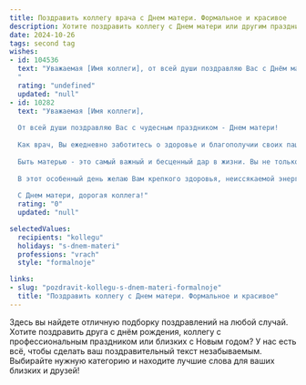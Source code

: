 ```yaml
---
title: Поздравить коллегу врача с Днем матери. Формальное и красивое
description: Хотите поздравить коллегу с Днем матери или другим праздником? Наш ИИ создаст незабываемое поздравление, а вы обязательно выделитесь среди других.  
date: 2024-10-26
tags: second tag
wishes:
- id: 104536
  text: "Уважаемая [Имя коллеги], от всей души поздравляю Вас с Днём матери!  Желаю Вам крепкого здоровья, неиссякаемой энергии, семейного благополучия и  радости от общения с Вашими близкими. Пусть Ваша забота и любовь всегда окружают Вас и Ваших детей.  Искренне восхищаюсь Вашим профессионализмом и самоотверженностью, которые Вы проявляете как врач.  С праздником!
  "
  rating: "undefined"
  updated: "null"
- id: 10282
  text: "Уважаемая [Имя коллеги],
  
  От всей души поздравляю Вас с чудесным праздником - Днем матери!
  
  Как врач, Вы ежедневно заботитесь о здоровье и благополучии своих пациентов. Ваше сострадание, профессионализм и самоотверженность вдохновляют всех нас. Но сегодня мы хотим выразить особую признательность Вашей роли матери.
  
  Быть матерью - это самый важный и бесценный дар в жизни. Вы не только дарите безграничную любовь и заботу своим детям, но и являетесь для них примером силы, мудрости и доброты. Ваше влияние на их жизнь невозможно переоценить.
  
  В этот особенный день желаю Вам крепкого здоровья, неиссякаемой энергии и бесконечного счастья. Пусть Ваши дети станут Вашей гордостью и опорой, а их любовь и тепло согревает Вас каждый день.
  
  С Днем матери, дорогая коллега!"
  rating: "0"
  updated: "null"

selectedValues:
  recipients: "kollegu"
  holidays: "s-dnem-materi"
  professions: "vrach"
  style: "formalnoje"

links:
- slug: "pozdravit-kollegu-s-dnem-materi-formalnoje"
  title: "Поздравить коллегу с Днем матери. Формальное и красивое"
---
```


Здесь вы найдете отличную подборку поздравлений на любой случай. 
Хотите поздравить друга с днём рождения, коллегу с профессиональным праздником или близких с Новым годом? У нас есть всё, чтобы сделать ваш поздравительный текст незабываемым. Выбирайте нужную категорию и находите лучшие слова для ваших близких и друзей!
